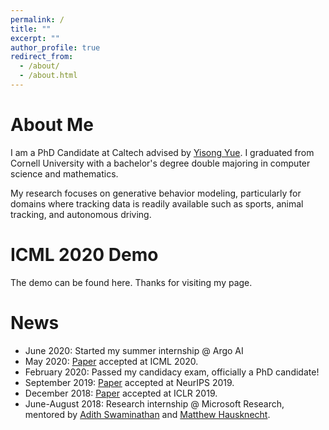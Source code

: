 ```yaml
---
permalink: /
title: ""
excerpt: ""
author_profile: true
redirect_from: 
  - /about/
  - /about.html
---
```


# About Me

I am a PhD Candidate at Caltech advised by [Yisong Yue](http://www.yisongyue.com/). I graduated from Cornell University with a bachelor's degree double majoring in computer science and mathematics. 

My research focuses on generative behavior modeling, particularly for domains where tracking data is readily available such as sports, animal tracking, and autonomous driving. 

# ICML 2020 Demo

The demo can be found here. Thanks for visiting my page.

# News
* June 2020: Started my summer internship @ Argo AI
* May 2020: [Paper](https://arxiv.org/abs/1910.01179) accepted at ICML 2020.
* February 2020: Passed my candidacy exam, officially a PhD candidate!
* September 2019: [Paper](https://arxiv.org/abs/1901.10946) accepted at NeurIPS 2019.
* December 2018: [Paper](https://arxiv.org/abs/1803.07612) accepted at ICLR 2019.
* June-August 2018: Research internship @ Microsoft Research, mentored by [Adith Swaminathan](https://www.microsoft.com/en-us/research/people/adswamin/) and [Matthew Hausknecht](https://www.microsoft.com/en-us/research/people/mahauskn/).
 
